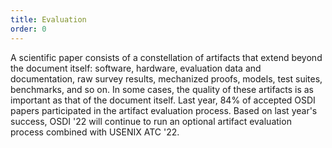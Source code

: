 ```yaml
---
title: Evaluation
order: 0
---
```


A scientific paper consists of a constellation of artifacts that extend beyond
the document itself: software, hardware, evaluation data and documentation, raw
survey results, mechanized proofs, models, test suites, benchmarks, and so on.
In some cases, the quality of these artifacts is as important as that of the
document itself. Last year, 84% of accepted OSDI papers participated in the
artifact evaluation process. Based on last year's success, OSDI '22 will
continue to run an optional artifact evaluation process combined with USENIX ATC '22.

